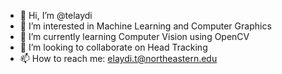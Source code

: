 - 👋 Hi, I’m @telaydi
- 👀 I’m interested in Machine Learning and Computer Graphics
- 🌱 I’m currently learning Computer Vision using OpenCV
- 💞️ I’m looking to collaborate on Head Tracking
- 📫 How to reach me: elaydi.t@northeastern.edu

<!---
telaydi/telaydi is a ✨ special ✨ repository because its `README.md` (this file) appears on your GitHub profile.
You can click the Preview link to take a look at your changes.
--->
